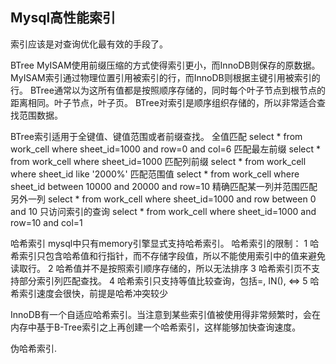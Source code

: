 ## Mysql高性能索引
索引应该是对查询优化最有效的手段了。

BTree
MyISAM使用前缀压缩的方式使得索引更小，而InnoDB则保存的原数据。MyISAM索引通过物理位置引用被索引的行，而InnoDB则根据主键引用被索引的行。
BTree通常以为这所有值都是按照顺序存储的，同时每个叶子节点到根节点的距离相同。叶子节点，叶子页。
BTree对索引是顺序组织存储的，所以非常适合查找范围数据。

BTree索引适用于全键值、键值范围或者前缀查找。
全值匹配                        select * from work_cell where sheet_id=1000 and row=0 and col=6
匹配最左前缀                     select * from work_cell where sheet_id=1000
匹配列前缀                       select * from work_cell where sheet_id like '2000%'
匹配范围值                       select * from work_cell where sheet_id between 10000 and 20000 and row=10
精确匹配某一列并范围匹配另外一列    select * from work_cell where sheet_id=1000 and row between 0 and 10
只访问索引的查询                  select * from work_cell where sheet_id=1000 and row=10 and col=1

哈希索引
mysql中只有memory引擎显式支持哈希索引。
哈希索引的限制：
1 哈希索引只包含哈希值和行指针，而不存储字段值，所以不能使用索引中的值来避免读取行。
2 哈希值并不是按照索引顺序存储的，所以无法排序
3 哈希索引页不支持部分索引列匹配查找。
4 哈希索引只支持等值比较查询，包括=, IN(), <=>
5 哈希索引速度会很快，前提是哈希冲突较少

InnoDB有一个自适应哈希索引。当注意到某些索引值被使用得非常频繁时，会在内存中基于B-Tree索引之上再创建一个哈希索引，这样能够加快查询速度。

伪哈希索引.